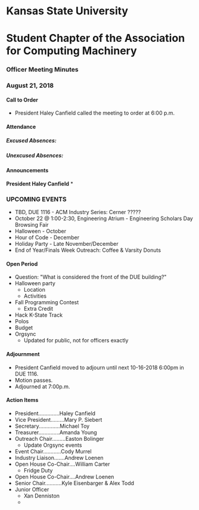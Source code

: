 # Kansas State University
# Student Chapter of the Association for Computing Machinery
### Officer Meeting Minutes
### August 21, 2018


#### Call to Order
 * President Haley Canfield called the meeting to order at 6:00 p.m.


#### Attendance
##### Excused Absences:
##### Unexcused Absences:


#### Announcements
**President Haley Canfield**
* 

### UPCOMING EVENTS
* TBD, DUE 1116 - ACM Industry Series: Cerner ?????
* October 22 @ 1:00-2:30, Engineering Atrium - Engineering Scholars Day Browsing Fair
* Halloween - October 
* Hour of Code - December
* Holiday Party  - Late November/December 
* End of Year/Finals Week Outreach: Coffee & Varsity Donuts


#### Open Period
* Question: "What is considered the front of the DUE building?"
* Halloween party
    * Location
    * Activities
* Fall Programming Contest
    * Extra Credit
* Hack K-State Track
* Polos
* Budget
* Orgsync
    * Updated for public, not for officers exactly



#### Adjournment
* President Canfield moved to adjourn until next 10-16-2018 6:00pm in DUE 1116.
* Motion passes. 
* Adjourned at 7:00p.m.

#### Action Items

* President..............Haley Canfield
* Vice President.........Mary P. Siebert
* Secretary..............Michael Toy
* Treasurer..............Amanda Young
* Outreach Chair.........Easton Bolinger
    * Update Orgsync events
* Event Chair............Cody Murrel
* Industry Liaison.......Andrew Loenen
* Open House Co-Chair....William Carter
    * Fridge Duty
* Open House Co-Chair....Andrew Loenen
* Senior Chair...........Kyle Eisenbarger & Alex Todd
* Junior Officer
    * Xan Denniston
    * 
